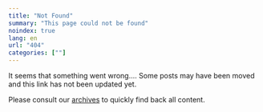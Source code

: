 ```yaml
---
title: "Not Found"
summary: "This page could not be found"
noindex: true
lang: en
url: "404"
categories: [""]
---
```

It seems that something went wrong.... Some posts may have been moved and this link has not been updated yet.

Please consult our [archives](/archives/) to quickly find back all content.
